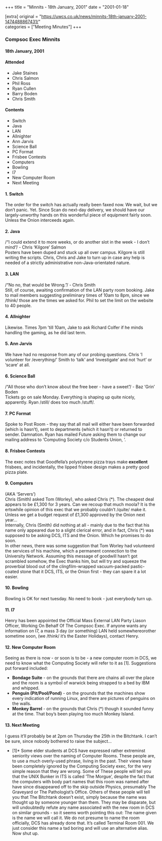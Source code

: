 +++
title = "Minnits - 18th January, 2001"
date = "2001-01-18"

[extra]
original = "https://uwcs.co.uk/news/minnits-18th-january-2001-1474488867431/"    
categories = ["Meeting Minutes"]
+++

### Compsoc Exec Minnits

#### 18th January, 2001

#### Attended

  - Jake Staines
  - Chris Salmon
  - Phil Ross
  - Ryan Cullen
  - Barry Boden
  - Chris Smith

#### Contents

  - Switch
  - Java
  - LAN
  - Allnighter
  - Ann Jarvis
  - Science Ball
  - PC Format
  - Frisbee Contests
  - Computers
  - Bowling
  - I7
  - New Computer Room
  - Next Meeting

#### 1\. Switch

The order for the switch has actually really been faxed now. We wait, but we don’t panic. Yet. Since Scan do next-day delivery, we should have our largely-unworthy hands on this wonderful piece of equipment fairly soon. Unless the Onion interceeds again.

#### 2\. Java

/“I could extend it to more weeks, or do another slot in the week - I don’t mind”/ - Chris ‘Kilgore’ Salmon  
Posters have been duped and stuck up all over campus. Kilgore is still writing the scripts. Chris, Chris and Jake to turn up in case any help is needed of a strictly administrative non-Java-orientated nature.

#### 3\. LAN

/“No no, that would be Wrong.”/ - Chris Smith  
Still, of course, awaiting confirmation of the LAN party room booking. Jake to mail members suggesting preliminary times of 10am to 8pm, since we /think/ those are the times we asked for. Phil to set the limit on the website to 40 people.

#### 4\. Allnighter

Likewise. Times 7pm ’till 10am, Jake to ask Richard Colfer if he minds handling the gaming, as he did last term.

#### 5\. Ann Jarvis

We have had no response from any of our probing questions. Chris ‘I volunteer for /everything/’ Smith to ‘talk’ and ‘investigate’ and not ‘hurt’ or ‘scare’ at all.

#### 6\. Science Ball

/“All those who don’t know about the free beer - have a sweet”/ - Baz ‘Grin’ Boden  
Tickets go on sale Monday. Everything is shaping up quite nicely, apparently. Ryan /still/ does too much /stuff/.

#### 7\. PC Format

Spoke to Post Room - they say that all mail will either have been forwarded (which is hasn’t), sent to departments (which it hasn’t) or returned to sender. Damnation. Ryan has mailed Future asking them to change our mailing address to ‘Computing Society c/o Students Union, <insert uni address here>’.

#### 8\. Frisbee Contests

The exec notes that Goodfella’s polystyrene pizza trays make **excellent** frisbees, and incidentally, the lipped frisbee design makes a pretty good pizza plate.

#### 9\. Computers

(AKA ‘Servers’)  
Chris (Smith) asked Tom (Worley), who asked Chris (\*). The cheapest deal appears to be £1,300 for 3 years. Can we recoup that much moola? It is the ertswhile opinion of this exec that we probably couldn’t /quite/ make it. Unless we get a budget request of £1,300 approved by the Onion next year…  
Internally, Chris (Smith) did nothing at all - mainly due to the fact that his name only appeared due to a slight clerical error, and in fact, Chris (\*) was supposed to be asking DCS, ITS and the Onion. Which he promises to do soon.  
In other news, there was some suggestion that Tom Worley had volunteerd the services of his machine, which a permanent connection to the University Network. Assuming this message of goodwill hasn’t got scrambled somehow, the Exec thanks him, but will try and squeeze the proverbial blood out of the clingfilm-wrapped vacuum-packed pastic-coated stone that it DCS, ITS, or the Onion first - they can spare it a lot easier.

#### 10\. Bowling

Bowling is OK for next tuesday. No need to book - just everybody turn up.

#### 11\. I7

Henry has been appointed the Official Mass External LAN Party Liason Officer, Working On Behalf Of The Compsoc Exec. If anyone wants any information on I7, a mass 3 day (or something) LAN held somewhereorother sometime soon, (we /think/ it’s the Easter Holidays), contact Henry.

#### 12\. New Computer Room

Seeing as there is now - or soon is to be - a new computer room in DCS, we need to know what the Computing Society will refer to it as \[1\]. Suggestions put forward included:

  - **Bondage Suite** - on the grounds that there are chains all over the place and the room is a symbol of warwick being strapped to a bed by IBM and whipped.
  - **Penguin (Pit/Pool/Pond)** - on the grounds that the machines show every indication of running Linux, and there are pictures of penguins on the walls.
  - **Monkey Barrel** - on the grounds that Chris (\*) though it sounded funny at the time. That boy’s been playing too much Monkey Island.

#### 13\. Next Meeting

I guess it’ll probably be at 2pm on Thursday the 25th in the Bitchtank. I can’t be sure, since nobody bothered to raise the subject…

  - \[1\]\* Some elder students at DCS have expressed rather extreminst seniority views over the naming of Computer Rooms. These people are, to use a much overly-used phrase, living in the past. Their views have been completely ignored by the Computing Society exec, for the very simple reason that they are wrong. Some of These people will tell you that the UNIX Bunker in ITS is called ‘The Morgue’, despite the fact that the computers with body part names that this room was named after have since disappeared off to the skip outside Physics, presumably The Graveyard or The Pathologist’s Office. Others of these people will tell you that The Bitchtank doesn’t exist, simply because the name was thought up by someone younger than them. They may be disparate, but will undoubtedly refute any name associated with the new room in DCS on similar grounds - so it seems worth pointing this out: The name given is the name we will call it. We do not presume to name the room officially, DCS has already done that. It’s called Terminal Room 001. We just consider this name a tad boring and will use an alternative alias. Now shut up.
